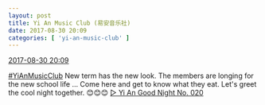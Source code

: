 ```yaml
---
layout: post
title: Yi An Music Club (易安音乐社)
date: 2017-08-30 20:09
categories: [ 'yi-an-music-club' ]
---
```


<div class="weibo-info">
  <a href="http://weibo.com/6094546964/FjwE8xPob">2017-08-30 20:09</a>
</div>

[#YiAnMusicClub](http://weibo.com/p/100808beae2e3e05b17b64f63ebedca39f19b2/super_index) New term has the new look. The members are longing for the new school life … Come here and get to know what they eat. Let's greet the cool night together. :blush::blush::blush: [▷ Yi An Good Night No. 020](http://www.ximalaya.com/78339006/sound/49117971/)
